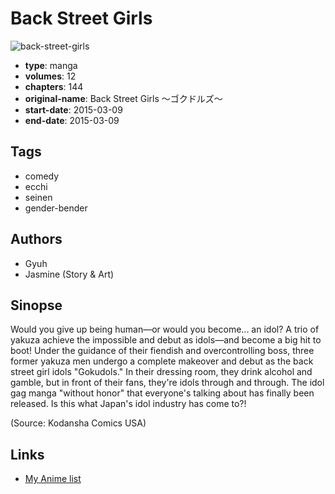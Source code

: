 # Back Street Girls

![back-street-girls](https://cdn.myanimelist.net/images/manga/1/188817.jpg)

-   **type**: manga
-   **volumes**: 12
-   **chapters**: 144
-   **original-name**: Back Street Girls ～ゴクドルズ～
-   **start-date**: 2015-03-09
-   **end-date**: 2015-03-09

## Tags

-   comedy
-   ecchi
-   seinen
-   gender-bender

## Authors

-   Gyuh
-   Jasmine (Story & Art)

## Sinopse

Would you give up being human—or would you become... an idol? A trio of yakuza achieve the impossible and debut as idols—and become a big hit to boot! Under the guidance of their fiendish and overcontrolling boss, three former yakuza men undergo a complete makeover and debut as the back street girl idols "Gokudols." In their dressing room, they drink alcohol and gamble, but in front of their fans, they're idols through and through. The idol gag manga "without honor" that everyone's talking about has finally been released. Is this what Japan's idol industry has come to?!

(Source: Kodansha Comics USA)

## Links

-   [My Anime list](https://myanimelist.net/manga/96266/Back_Street_Girls)
